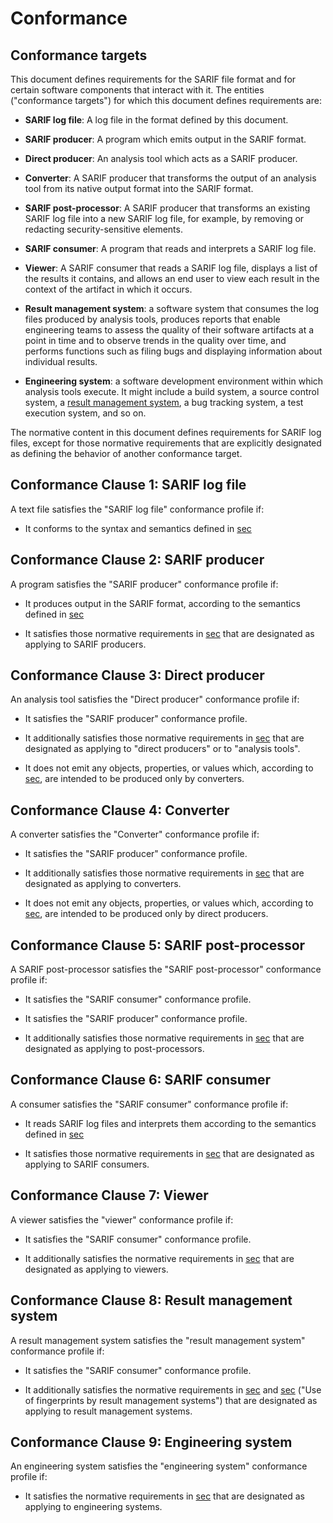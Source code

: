 # Conformance

## Conformance targets

This document defines requirements for the SARIF file format and for certain software components that interact with it. The entities ("conformance targets") for which this document defines requirements are:

- **SARIF log file**: A log file in the format defined by this document.

- **SARIF producer**: A program which emits output in the SARIF format.

- **Direct producer**: An analysis tool which acts as a SARIF producer.

- **Converter**: A SARIF producer that transforms the output of an analysis tool from its native output format into the SARIF format.

- **SARIF post-processor**: A SARIF producer that transforms an existing SARIF log file into a new SARIF log file, for example, by removing or redacting security-sensitive elements.

- **SARIF consumer**: A program that reads and interprets a SARIF log file.

- **Viewer**: A SARIF consumer that reads a SARIF log file, displays a list of the results it contains, and allows an end user to view each result in the context of the artifact in which it occurs.

- **Result management system**: a software system that consumes the log files produced by analysis tools, produces reports that enable engineering teams to assess the quality of their software artifacts at a point in time and to observe trends in the quality over time, and performs functions such as filing bugs and displaying information about individual results.

- **Engineering system**: a software development environment within which analysis tools execute. It might include a build system, a source control system, a [result management system](#def_result_management_system), a bug tracking system, a test execution system, and so on.

The normative content in this document defines requirements for SARIF log files, except for those normative requirements that are explicitly designated as defining the behavior of another conformance target.

## Conformance Clause 1: SARIF log file

A text file satisfies the "SARIF log file" conformance profile if:

- It conforms to the syntax and semantics defined in [sec](#file-format)

## Conformance Clause 2: SARIF producer

A program satisfies the "SARIF producer" conformance profile if:

- It produces output in the SARIF format, according to the semantics defined in [sec](#file-format)

- It satisfies those normative requirements in [sec](#file-format) that are designated as applying to SARIF producers.

## Conformance Clause 3: Direct producer

An analysis tool satisfies the "Direct producer" conformance profile if:

- It satisfies the "SARIF producer" conformance profile.

- It additionally satisfies those normative requirements in [sec](#file-format) that are designated as applying to "direct producers" or to "analysis tools".

- It does not emit any objects, properties, or values which, according to [sec](#file-format), are intended to be produced only by converters.

## Conformance Clause 4: Converter

A converter satisfies the "Converter" conformance profile if:

- It satisfies the "SARIF producer" conformance profile.

- It additionally satisfies those normative requirements in [sec](#file-format) that are designated as applying to converters.

- It does not emit any objects, properties, or values which, according to [sec](#file-format), are intended to be produced only by direct producers.

## Conformance Clause 5: SARIF post-processor

A SARIF post-processor satisfies the "SARIF post-processor" conformance profile if:

- It satisfies the "SARIF consumer" conformance profile.

- It satisfies the "SARIF producer" conformance profile.

- It additionally satisfies those normative requirements in [sec](#file-format) that are designated as applying to post-processors.

## Conformance Clause 6: SARIF consumer

A consumer satisfies the "SARIF consumer" conformance profile if:

- It reads SARIF log files and interprets them according to the semantics defined in [sec](#file-format)

- It satisfies those normative requirements in [sec](#file-format) that are designated as applying to SARIF consumers.

## Conformance Clause 7: Viewer

A viewer satisfies the "viewer" conformance profile if:

- It satisfies the "SARIF consumer" conformance profile.

- It additionally satisfies the normative requirements in [sec](#file-format) that are designated as applying to viewers.

## Conformance Clause 8: Result management system

A result management system satisfies the "result management system" conformance profile if:

- It satisfies the "SARIF consumer" conformance profile.

- It additionally satisfies the normative requirements in [sec](#file-format) and [sec](#normative-use-of-fingerprints-by-result-management-systems) ("Use of fingerprints by result management systems") that are designated as applying to result management systems.

## Conformance Clause 9: Engineering system

An engineering system satisfies the "engineering system" conformance profile if:

- It satisfies the normative requirements in [sec](#file-format) that are designated as applying to engineering systems.
